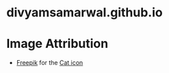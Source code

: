 # divyamsamarwal.github.io
# Image Attribution
- [Freepik](https://www.flaticon.com/authors/freepik) for the [Cat icon](https://www.flaticon.com/free-icon/cat_25267)

